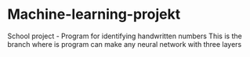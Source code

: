 # Machine-learning-projekt
School project - Program for identifying handwritten numbers
This is the branch where is program can make any neural network with three layers
